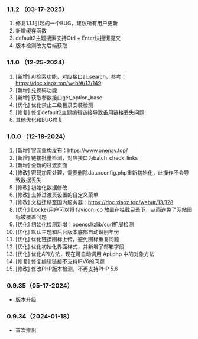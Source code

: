 ### 1.1.2 （03-17-2025）
1. 修复1.1.1引起的一个BUG，建议所有用户更新
1. 新增缓存函数
1. default2主题搜索支持Ctrl + Enter快捷键提交
1. 版本检测改为后端获取

### 1.1.0 （12-25-2024）
1. [新增] AI检索功能，对应接口ai_search，参考：https://doc.xiaoz.top/web/#/13/149
1. [新增] 兑换码功能
1. [新增] 获取参数接口get_option_base
1. [优化] 优化禁止二级目录安装检测
1. [修复] 修复default2主题编辑链接导致备用链接丢失问题
1. 其他优化和BUG修复

### 1.0.0 （12-18-2024）

1. [新增] 官网重构发布：https://www.onenav.top/
1. [新增] 链接批量检测，对应接口为batch_check_links
1. [新增] 全新的过渡页面
1. [修改] 密码加密处理，需要删除data/config.php重新初始化，此操作不会导致数据丢失
1. [修改] 初始化数据修改
1. [修改] 去掉过渡页设置的自定义菜单
1. [修改] 文档迁移至国内服务器：https://doc.xiaoz.top/web/#/13/128
1. [优化] Docker用户可以将 favicon.ico 放置在挂载目录下，从而避免了网站图标被覆盖问题
1. [优化] 初始化检测新增：openssl/zlib/curl扩展检测
1. [优化] 默认主题和后台版本底部自动识别年份
1. [优化] 优化链接图标上传，避免图标重复问题
1. [优化] 优化初始化界面样式，并新增了邮箱字段
1. [优化] 优化API方法，现在可自动调用 Api.php 中的对象方法
1. [修复] 修复编辑链接不支持IPV6的问题
1. [修改] 修改PHP版本检测，不再支持PHP 5.6


### 0.9.35（05-17-2024）

- 版本升级

### 0.9.34（2024-01-18）

- 首次推出
